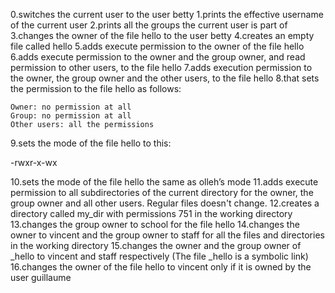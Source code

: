 0.switches the current user to the user betty
1.prints the effective username of the current user
2.prints all the groups the current user is part of
3.changes the owner of the file hello to the user betty
4.creates an empty file called hello
5.adds execute permission to the owner of the file hello
6.adds execute permission to the owner and the group owner, and read permission to other users, to the file hello
7.adds execution permission to the owner, the group owner and the other users, to the file hello
8.that sets the permission to the file hello as follows:

    Owner: no permission at all
    Group: no permission at all
    Other users: all the permissions
    
9.sets the mode of the file hello to this:

-rwxr-x-wx

10.sets the mode of the file hello the same as olleh’s mode
11.adds execute permission to all subdirectories of the current directory for the owner, the group owner and all other users. Regular files doesn't change.
12.creates a directory called my_dir with permissions 751 in the working directory
13.changes the group owner to school for the file hello
14.changes the owner to vincent and the group owner to staff for all the files and directories in the working directory
15.changes the owner and the group owner of _hello to vincent and staff respectively (The file _hello is a symbolic link)
16.changes the owner of the file hello to vincent only if it is owned by the user guillaume